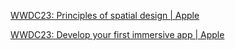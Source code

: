 [WWDC23: Principles of spatial design | Apple](https://youtu.be/Q1aJy1Hwjp8?si=Wgg6Jih_dssoQWRd)

[WWDC23: Develop your first immersive app | Apple](https://m.youtube.com/watch?v=9xe2x58mc4M)
